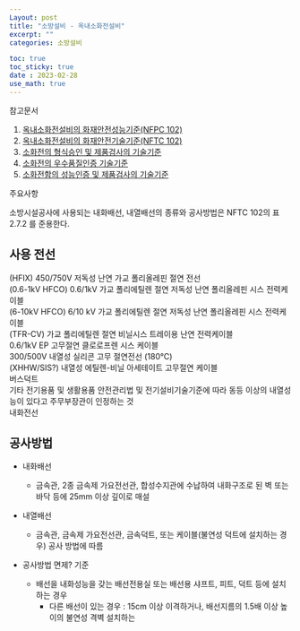 ```yaml
---
Layout: post
title: "소방설비 - 옥내소화전설비"
excerpt: ""
categories: 소방설비

toc: true
toc_sticky: true
date : 2023-02-28
use_math: true
---
```


참고문서  
1. [옥내소화전설비의 화재안전성능기준(NFPC 102)](https://www.law.go.kr/LSW/admRulInfoP.do?admRulSeq=2100000216245)
2. [옥내소화전설비의 화재안전기술기준(NFTC 102)](https://www.law.go.kr/LSW/admRulInfoP.do?admRulSeq=2100000216123)
3. [소화전의 형식승인 및 제품검사의 기술기준](https://www.law.go.kr/LSW/admRulLsInfoP.do?admRulSeq=2100000215651)
4. [소화전의 우수품질인증 기술기준](https://www.law.go.kr/LSW/admRulLsInfoP.do?admRulSeq=2100000215851)
5. [소화전함의 성능인증 및 제품검사의 기술기준](https://www.law.go.kr/LSW/admRulLsInfoP.do?admRulSeq=2100000215740)

주요사항  

소방시설공사에 사용되는 내화배선, 내열배선의 종류와 공사방법은 NFTC 102의 표 2.7.2 를 준용한다.  


## 사용 전선

(HFIX) 450/750V 저독성 난연 가교 폴리올레핀 절연 전선  
(0.6-1kV HFCO) 0.6/1kV 가교 폴리에틸렌 절연 저독성 난연 폴리올레핀 시스 전력케이블  
(6-10kV HFCO) 6/10 kV 가교 폴리에틸렌 절연 저독성 난연 폴리올레핀 시스 전력케이블  
(TFR-CV) 가교 폴리에틸렌 절연 비닐시스 트레이용 난연 전력케이블  
0.6/1kV EP 고무절연 클로로프렌 시스 케이블  
300/500V 내열성 실리콘 고무 절연전선 (180℃)  
(XHHW/SIS?) 내열성 에틸렌-비닐 아세테이트 고무절연 케이블  
버스덕트  
기타 전기용품 및 생활용품 안전관리법 및 전기설비기술기준에 따라 동등 이상의 내열성능이 있다고 주무부장관이 인정하는 것  
내화전선  

## 공사방법

  - 내화배선  
    - 금속관, 2종 금속제 가요전선관, 합성수지관에 수납하여 내화구조로 된 벽 또는 바닥 등에 25mm 이상 깊이로 매설
  - 내열배선
    - 금속관, 금속제 가요전선관, 금속덕트, 또는 케이블(불연성 덕트에 설치하는 경우) 공사 방법에 따름
	
  - 공사방법 면제? 기준
    - 배선을 내화성능을 갖는 배선전용실 또는 배선용 샤프트, 피트, 덕트 등에 설치하는 경우
      - 다른 배선이 있는 경우 : 15cm 이상 이격하거나, 배선지름의 1.5배 이상 높이의 불연성 격벽 설치하는
